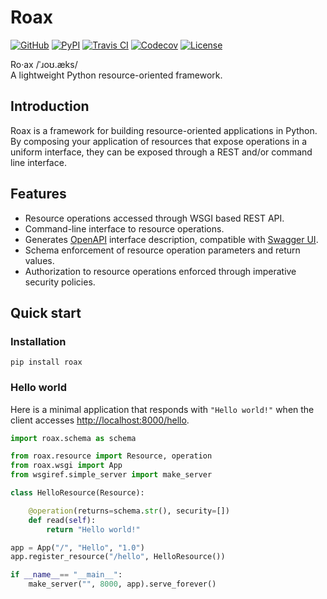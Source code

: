 # Roax

[![GitHub](https://img.shields.io/badge/github-repo-blue.svg)](https://github.com/pbryan/roax/)
[![PyPI](https://img.shields.io/pypi/v/roax.svg)](https://pypi.org/project/roax/)
[![Travis CI](https://travis-ci.org/pbryan/roax.svg?branch=master)](https://travis-ci.org/pbryan/roax)
[![Codecov](https://codecov.io/gh/pbryan/roax/branch/master/graph/badge.svg)](https://codecov.io/gh/pbryan/roax)
[![License](https://img.shields.io/github/license/pbryan/roax.svg)](https://github.com/pbryan/roax/blob/master/LICENSE)

Ro·ax /ˈɹoʊ.æks/  
A lightweight Python resource-oriented framework. 

## Introduction

Roax is a framework for building resource-oriented applications in Python.
By composing your application of resources that expose operations in a uniform
interface, they can be exposed through a REST and/or command line interface.

## Features

* Resource operations accessed through WSGI based REST API.
* Command-line interface to resource operations.
* Generates [OpenAPI](https://www.openapis.org/) interface description, compatible with [Swagger UI](https://swagger.io/tools/swagger-ui/).
* Schema enforcement of resource operation parameters and return values.
* Authorization to resource operations enforced through imperative security policies.

## Quick start

### Installation

```
pip install roax
```

### Hello world

Here is a minimal application that responds with `"Hello world!"` when the
client accesses [http://localhost:8000/hello](http://localhost:8000/hello).

```python
import roax.schema as schema

from roax.resource import Resource, operation
from roax.wsgi import App
from wsgiref.simple_server import make_server

class HelloResource(Resource):

    @operation(returns=schema.str(), security=[])
    def read(self):
        return "Hello world!"

app = App("/", "Hello", "1.0")
app.register_resource("/hello", HelloResource())

if __name__== "__main__":
    make_server("", 8000, app).serve_forever()
```
